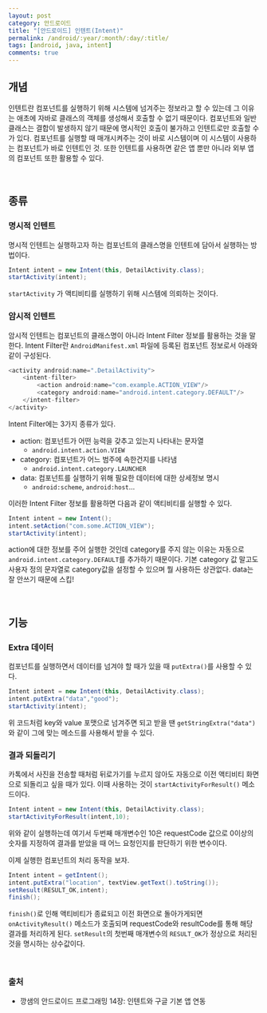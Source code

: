 ```yaml
---
layout: post
category: 안드로이드
title: "[안드로이드] 인텐트(Intent)"
permalink: /android/:year/:month/:day/:title/
tags: [android, java, intent]
comments: true
---
```


## 개념

인텐트란 컴포넌트를 실행하기 위해 시스템에 넘겨주는 정보라고 할 수 있는데 그 이유는 애초에 자바로 클래스의 객체를 생성해서 호출할 수 없기 때문이다. 컴포넌트와 일반 클래스는 결합이 발생하지 않기 때문에 명시적인 호출이 불가하고 인텐트로만 호출할 수가 있다. 컴포넌트를 실행할 때 매개시켜주는 것이 바로 시스템이며 이 시스템이 사용하는 컴포넌트가 바로 인텐트인 것. 또한 인텐트를 사용하면 같은 앱 뿐만 아니라 외부 앱의 컴포넌트 또한 활용할 수 있다.

<br>

## 종류

### 명시적 인텐트

명시적 인텐트는 실행하고자 하는 컴포넌트의 클래스명을 인텐트에 담아서 실행하는 방법이다.

```java
Intent intent = new Intent(this, DetailActivity.class);
startActivity(intent);
```

`startActivity` 가 액티비티를 실행하기 위해 시스템에 의뢰하는 것이다.

### 암시적 인텐트

암시적 인텐트는 컴포넌트의 클래스명이 아니라 Intent Filter 정보를 활용하는 것을 말한다. Intent Filter란 `AndroidManifest.xml` 파일에 등록된 컴포넌트 정보로서 아래와 같이 구성된다.

```java
<activity android:name=".DetailActivity">
	<intent-filter>
		<action android:name="com.example.ACTION_VIEW"/>
		<category android:name="android.intent.category.DEFAULT"/>
	</intent-filter>
</activity>
```

Intent Filter에는 3가지 종류가 있다.

* action: 컴포넌트가 어떤 능력을 갖추고 있는지 나타내는 문자열
  * `android.intent.action.VIEW`
* category: 컴포넌트가 어느 범주에 속한건지를 나타냄
  * `android.intent.category.LAUNCHER`
* data: 컴포넌트를 실행하기 위해 필요한 데이터에 대한 상세정보 명시
  * `android:scheme`, `android:host`...

이러한 Intent Filter 정보를 활용하면 다음과 같이 액티비티를 실행할 수 있다.

```java
Intent intent = new Intent();
intent.setAction("com.some.ACTION_VIEW");
startActivity(intent);
```

action에 대한 정보를 주어 실행한 것인데 category를 주지 않는 이유는 자동으로 `android.intent.category.DEFAULT`를 추가하기 때문이다. 기본 category 값 말고도 사용자 정의 문자열로 category값을 설정할 수 있으며 뭘 사용하든 상관없다. data는 잘 안쓰기 때문에 스킵!

<br>

## 기능

### Extra 데이터

컴포넌트를 실행하면서 데이터를 넘겨야 할 때가 있을 때 `putExtra()`를 사용할 수 있다.

```java
Intent intent = new Intent(this, DetailActivity.class);
intent.putExtra("data","good");
startActivity(intent);
```

위 코드처럼 key와 value 포맷으로 넘겨주면 되고 받을 땐 `getStringExtra("data")`와 같이 그에 맞는 메소드를 사용해서 받을 수 있다.

### 결과 되돌리기

카톡에서 사진을 전송할 때처럼 뒤로가기를 누르지 않아도 자동으로 이전 액티비티 화면으로 되돌리고 싶을 때가 있다. 이때 사용하는 것이 `startActivityForResult()` 메소드이다.

```java
Intent intent = new Intent(this, DetailActivity.class);
startActivityForResult(intent,10);
```

위와 같이 실행하는데 여기서 두번째 매개변수인 10은 requestCode 값으로 0이상의 숫자를 지정하여 결과를 받았을 때 어느 요청인지를 판단하기 위한 변수이다.

이제 실행한 컴포넌트의 처리 동작을 보자.

```java
Intent intent = getIntent();
intent.putExtra("location", textView.getText().toString());
setResult(RESULT_OK,intent);
finish();
```

`finish()`로 인해 액티비티가 종료되고 이전 화면으로 돌아가게되면 `onActivityResult()` 메소드가 호출되며 requestCode와 resultCode를 통해 해당 결과를 처리하게 된다. `setResult`의 첫번째 매개변수의 `RESULT_OK`가 정상으로 처리된 것을 명시하는 상수값이다.

<br>

### 출처

* 깡샘의 안드로이드 프로그래밍 14장: 인텐트와 구글 기본 앱 연동



